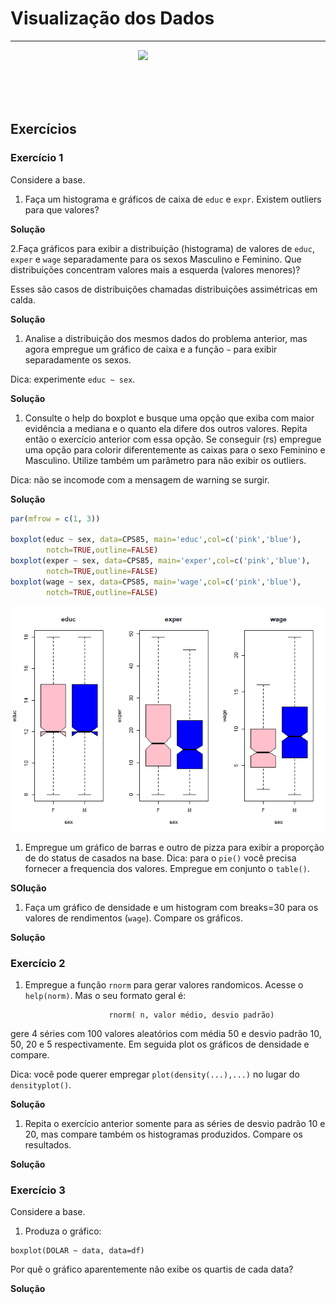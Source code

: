 Visualização dos Dados
======================

------------------------------------------------------------------------

<img src="http://meusite.mackenzie.br/rogerio/mackenzie_logo/UPM.2_horizontal_vermelho.jpg"  width=300, align="right">
<br> <br> <br> <br> <br>

Exercícios
----------

### Exercício 1

Considere a base.

1.  Faça um histograma e gráficos de caixa de `educ` e `expr`. Existem
    outliers para que valores?

**Solução**

2.Faça gráficos para exibir a distribuição (histograma) de valores de
`educ`, `exper` e `wage` separadamente para os sexos Masculino e
Feminino. Que distribuições concentram valores mais a esquerda (valores
menores)?

Esses são casos de distribuições chamadas distribuições assimétricas em
calda.

**Solução**

1.  Analise a distribuição dos mesmos dados do problema anterior, mas
    agora empregue um gráfico de caixa e a função `~` para exibir
    separadamente os sexos.

Dica: experimente `educ ~ sex`.

**Solução**

1.  Consulte o help do boxplot e busque uma opção que exiba com maior
    evidência a mediana e o quanto ela difere dos outros valores. Repita
    então o exercício anterior com essa opção. Se conseguir (rs)
    empregue uma opção para colorir diferentemente as caixas para o sexo
    Feminino e Masculino. Utilize também um parâmetro para não exibir os
    outliers.

Dica: não se incomode com a mensagem de warning se surgir.

**Solução**

``` r
par(mfrow = c(1, 3))

boxplot(educ ~ sex, data=CPS85, main='educ',col=c('pink','blue'),
        notch=TRUE,outline=FALSE)
boxplot(exper ~ sex, data=CPS85, main='exper',col=c('pink','blue'),
        notch=TRUE,outline=FALSE)
boxplot(wage ~ sex, data=CPS85, main='wage',col=c('pink','blue'),
        notch=TRUE,outline=FALSE)
```

![](PEA_Aula3_exercicios_files/figure-markdown_github/unnamed-chunk-5-1.png)

1.  Empregue um gráfico de barras e outro de pizza para exibir a
    proporção de do status de casados na base. Dica: para o `pie()` você
    precisa fornecer a frequencia dos valores. Empregue em conjunto o
    `table()`.

**SOlução**

1.  Faça um gráfico de densidade e um histogram com breaks=30 para os
    valores de rendimentos (`wage`). Compare os gráficos.

**Solução**

### Exercício 2

1.  Empregue a função `rnorm` para gerar valores randomicos. Acesse o
    `help(norm)`. Mas o seu formato geral é:

<!-- -->

                          rnorm( n, valor médio, desvio padrão)

gere 4 séries com 100 valores aleatórios com média 50 e desvio padrão
10, 50, 20 e 5 respectivamente. Em seguida plot os gráficos de densidade
e compare.

Dica: você pode querer empregar `plot(density(...),...)` no lugar do
`densityplot()`.

**Solução**

1.  Repita o exercício anterior somente para as séries de desvio padrão
    10 e 20, mas compare também os histogramas produzidos. Compare os
    resultados.

**Solução**

### Exercício 3

Considere a base.

1.  Produza o gráfico:

<!-- -->

    boxplot(DOLAR ~ data, data=df)

Por quê o gráfico aparentemente não exibe os quartis de cada data?

**Solução**
